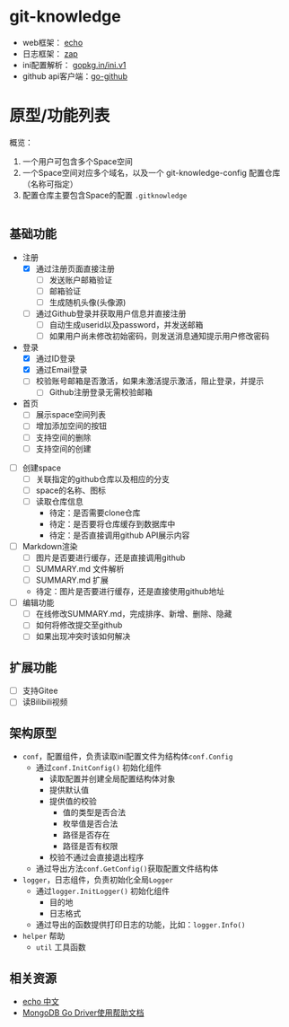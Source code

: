 # git-knowledge

- web框架： [echo](https://github.com/labstack/echo)
- 日志框架： [zap](https://github.com/uber-go/zap)
- ini配置解析： [gopkg.in/ini.v1](http://gopkg.in/ini.v1)
- github api客户端：[go-github](https://github.com/google/go-github)

# 原型/功能列表

概览： 
1. 一个用户可包含多个Space空间
2. 一个Space空间对应多个域名，以及一个 git-knowledge-config 配置仓库（名称可指定）
3. 配置仓库主要包含Space的配置 `.gitknowledge`
  ```ini
  ```
## 基础功能
- 注册
  - [x] 通过注册页面直接注册
    - [ ] 发送账户邮箱验证
    - [ ] 邮箱验证
    - [ ] 生成随机头像(头像源)
  - [ ] 通过Github登录并获取用户信息并直接注册
    - [ ] 自动生成userid以及password，并发送邮箱
    - [ ] 如果用户尚未修改初始密码，则发送消息通知提示用户修改密码
- 登录
  - [x] 通过ID登录
  - [x] 通过Email登录
  - [ ] 校验账号邮箱是否激活，如果未激活提示激活，阻止登录，并提示
    - [ ] Github注册登录无需校验邮箱
- 首页
  - [ ] 展示space空间列表
  - [ ] 增加添加空间的按钮
  - [ ] 支持空间的删除
  - [ ] 支持空间的创建
- [ ] 创建space
  - [ ] 关联指定的github仓库以及相应的分支
  - [ ] space的名称、图标
  - [ ] 读取仓库信息
    - 待定：是否需要clone仓库
    - 待定：是否要将仓库缓存到数据库中
    - 待定：是否直接调用github API展示内容
- [ ] Markdown渲染
  - [ ] 图片是否要进行缓存，还是直接调用github
  - [ ] SUMMARY.md 文件解析
  - [ ] SUMMARY.md 扩展
  - 待定：图片是否要进行缓存，还是直接使用github地址
- [ ] 编辑功能
  - [ ] 在线修改SUMMARY.md，完成排序、新增、删除、隐藏
  - [ ] 如何将修改提交至github
  - [ ] 如果出现冲突时该如何解决

## 扩展功能

- [ ] 支持Gitee
- [ ] 读Bilibili视频

## 架构原型

- `conf`，配置组件，负责读取ini配置文件为结构体`conf.Config`
  - 通过`conf.InitConfig()` 初始化组件
    - 读取配置并创建全局配置结构体对象
    - 提供默认值
    - 提供值的校验
      - 值的类型是否合法
      - 枚举值是否合法
      - 路径是否存在
      - 路径是否有权限
    - 校验不通过会直接退出程序
  - 通过导出方法`conf.GetConfig()`获取配置文件结构体
- `logger`，日志组件，负责初始化全局`Logger`
  - 通过`logger.InitLogger()` 初始化组件
    - 目的地
    - 日志格式
  - 通过导出的函数提供打印日志的功能，比如：`logger.Info()`
- `helper` 帮助
  - `util` 工具函数

## 相关资源

- [echo 中文](http://echo.topgoer.com)
- [MongoDB Go Driver使用帮助文档](https://mongoing.com/archives/27257)